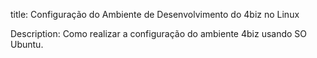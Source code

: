 title: Configuração do Ambiente de Desenvolvimento do 4biz no Linux

Description: Como realizar a configuração do ambiente 4biz usando SO Ubuntu.
